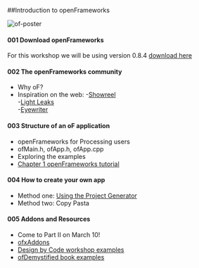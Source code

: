 ##Introduction to openFrameworks

![of-poster](http://i.imgur.com/FkmOkDU.jpg)

#### 001 Download openFrameworks

For this workshop we will be using version 0.8.4
[download here](http://openframeworks.cc/download/)

#### 002 The openFrameworks community

- Why oF?
- Inspiration on the web: 
   -[Showreel](https://www.youtube.com/watch?v=6u6IDorMKAs) <br/>
   -[Light Leaks](https://vimeo.com/66167082)<br/>
   -[Eyewriter](http://thesystemis.com/projects/eyewriter/)<br/>

#### 003 Structure of an oF application

- openFrameworks for Processing users
- ofMain.h, ofApp.h, ofApp.cpp
- Exploring the examples
- [Chapter 1 openFrameworks tutorial](http://openframeworks.cc/tutorials/introduction/001_chapter1.html)

#### 004 How to create your own app

- Method one: [Using the Project Generator](http://www.openframeworks.cc/tutorials/introduction/002_projectGenerator.html)
- Method two: Copy Pasta

#### 005 Addons and Resources
- Come to Part II on March 10!
- [ofxAddons](http://www.ofxaddons.com/)
- [Design by Code workshop examples](https://github.com/gianordoli/of_course_design_by_code)
- [ofDemystified book examples](https://github.com/firmread/ofDemystified)
